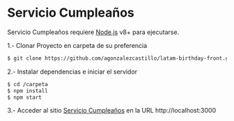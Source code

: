 # Servicio Cumpleaños

Servicio Cumpleaños requiere [Node.js](https://nodejs.org/) v8+ para ejecutarse.

1.- Clonar Proyecto en carpeta de su preferencia
```sh
$ git clone https://github.com/agonzalezcastillo/latam-birthday-front.git
```

2.- Instalar dependencias e iniciar el servidor
```sh
$ cd /carpeta
$ npm install 
$ npm start
```

3.- Acceder al sitio [Servicio Cumpleaños](http://localhost:3000) en la URL http://localhost:3000